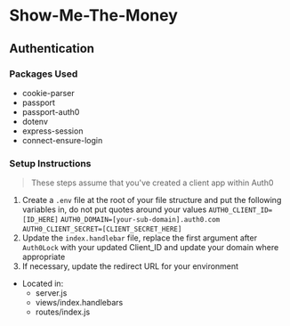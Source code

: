 # Show-Me-The-Money

## Authentication
### Packages Used
* cookie-parser
* passport
* passport-auth0
* dotenv
* express-session
* connect-ensure-login

### Setup Instructions
> These steps assume that you've created a client app within Auth0

1. Create a `.env` file at the root of your file structure and put the following variables in, do not put quotes around your values
  ```AUTH0_CLIENT_ID=[ID_HERE]```
  ```AUTH0_DOMAIN=[your-sub-domain].auth0.com```
  ```AUTH0_CLIENT_SECRET=[CLIENT_SECRET_HERE]```
2. Update the `index.handlebar` file, replace the first argument after `Auth0Lock` with your updated Client_ID and update your domain where appropriate
3. If necessary, update the redirect URL for your environment
  * Located in:
    * server.js
    * views/index.handlebars
    * routes/index.js
